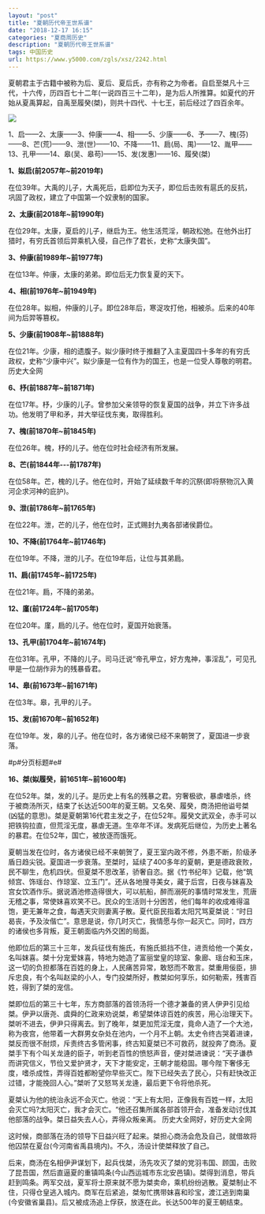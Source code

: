 ```yaml
---
layout: "post"
title: "夏朝历代帝王世系谱"
date: "2018-12-17 16:15"
categories: "夏商周历史"
description: "夏朝历代帝王世系谱"
tags: 中国历史
url: https://www.y5000.com/zgls/xsz/2242.html
---
```






夏朝君主于古籍中被称为后、夏后、夏后氏，亦有称之为帝者。自启至桀凡十三代，十六传，历四百七十二年(一说四百三十二年)，是为后人所推算。如夏代的开始从夏禹算起，自禹至履癸(桀)，则共十四代、十七王，前后经过了四百余年。

[![](https://img.y5000.com/uploads/allimg/160326/4-160326223043K9.jpg)](https://www.y5000.com)

1、启——2、太康——3、仲康——4、相——5、少康——6、予——7、槐(芬)——8、芒(荒)——9、泄(世)——10、不降——11、扃(局、禺)——12、胤甲——13、孔甲——14、皋(吴、皋苟)——15、发(发惠)——16、履癸(桀)

**1、姒启(前2057年~前2019年)**

在位39年。大禹的儿子，大禹死后，启即位为天子，即位后击败有扈氏的反抗，巩固了政权，建立了中国第一个奴隶制的国家。

**2、太康(前2018年~前1990年)**

在位29年。太康，夏启的儿子，继启为王。他生活荒淫，朝政松弛。在他外出打猎时，有穷氏首领后羿乘机入侵，自己作了君长，史称“太康失国”。

**3、仲康(前1989年~前1977年)**

在位13年。仲康，太康的弟弟。即位后无力恢复夏的天下。

**4、相(前1976年~前1949年)**

在位28年。姒相，仲康的儿子。即位28年后，寒浞攻打他，相被杀。后来的40年间为后羿等篡权。

**5、少康(前1908年~前1888年)**

在位21年。少康，相的遗腹子。姒少康时终于推翻了入主夏国四十多年的有穷氏政权，史称“少康中兴”。姒少康是一位有作为的国王，也是一位受人尊敬的明君。
历史大全网

**6、杼(前1887年~前1871年)**

在位17年。杼，少康的儿子。曾参加父亲领导的恢复夏国的战争，并立下许多战功。他发明了甲和矛，并大举征伐东夷，取得胜利。

**7、槐(前1870年~前1845年)**

在位26年。槐，杼的儿子。他在位时社会经济有所发展。

**8、芒(前1844年---前1787年)**

在位58年。芒，槐的儿子。他在位时，开始了延续数千年的沉祭(即将祭物沉入黄河企求河神的庇护)。

**9、泄(前1786年~前1765年)**

在位22年。泄，芒的儿子，他在位时，正式赐封九夷各部诸侯爵位。

**10、不降(前1764年~前1746年)**

在位19年。不降，泄的儿子。在位19年后，让位与其弟扃。

**11、扃(前1745年~前1725年)**

在位21年。扃，不降的弟弟。

**12、廑(前1724年~前1705年)**

在位20年。廑，扃的儿子。他在位时，夏国开始衰落。

**13、孔甲(前1704年~前1674年)**

在位31年。孔甲，不降的儿子。司马迁说“帝孔甲立，好方鬼神，事淫乱”，可见孔甲是一位胡作非为的残暴昏君。

**14、皋(前1673年~前1671年)**

在位3年。皋，孔甲的儿子。

**15、发(前1670年~前1652年)**

在位19年。发，皋的儿子。他在位时，各方诸侯已经不来朝贺了，夏国进一步衰落。

#p#分页标题#e#

**16、桀(姒履癸，前1651年~前1600年)**

在位52年。桀，发的儿子。是历史上有名的残暴之君。穷奢极欲，暴虐嗜杀，终于被商汤所灭，结束了长达近500年的夏王朝。又名癸、履癸，商汤把他谥号桀(凶猛的意思)。桀是夏朝第16代君主发之子，在位52年。履癸文武双全，赤手可以把铁钩拉直，但荒淫无度，暴虐无道。生卒年不详。发病死后继位，为历史上著名的暴君。在位52年，国亡，被放逐而饿死。

夏朝当发在位时，各方诸侯已经不来朝贺了，夏王室内政不修，外患不断，阶级矛盾日趋尖锐。夏国进一步衰落。至桀时，延续了400多年的夏朝，更是德政衰败，民不聊生，危机四伏。但夏桀不思改革，骄奢自恣。据《竹书纪年》记载，他“筑倾宫、饰瑶台、作琼室、立玉门”。还从各地搜寻美女，藏于后宫，日夜与妺喜及宫女饮酒作乐。据说酒池修造得很大，可以航船，醉而溺死的事情时常发生，荒唐无稽之事，常使妹喜欢笑不已。民众的生活则十分困苦，他们每年的收成难得温饱，更无兼年之食，每遇天灾则妻离子散。夏代臣民指着太阳咒骂夏桀说：“时日曷丧，予及汝偕亡”。意思是说，你几时灭亡，我情愿与你一起灭亡。同时，四方的诸侯也多背叛，夏王朝面临内外交困的局面。

他即位后的第三十三年，发兵征伐有施氏，有施氏抵挡不住，进贡给他一个美女，名叫妺喜。桀十分宠爱妺喜，特地为她造了富丽堂皇的琼室、象廊、瑶台和玉床，这一切的负担都落在百姓的身上，人民痛苦异常，敢怒而不敢言。桀重用佞臣，排斥忠良，有个名叫赵梁的小人，专门投桀所好，教桀如何享乐，如何勒索，残害百姓，得到了桀的宠信。

桀即位后的第三十七年，东方商部落的首领汤将一个德才兼备的贤人伊尹引见给桀。伊尹以唐尧、虞舜的仁政来劝说桀，希望桀体谅百姓的疾苦，用心治理天下。桀听不进去，伊尹只得离去。到了晚年，桀更加荒淫无度，竟命人造了一个大池，称为夜宫，他带着一大群男女杂处在池内，一个月不上朝。太史令终古哭着进谏，桀反而很不耐烦，斥责终古多管闲事，终古知夏桀已不可救药，就投奔了商汤。夏桀手下有个叫关龙逄的臣子，听到老百性的愤怒声音，便对桀进谏说：“天子谦恭而讲究信义，节俭又爱护贤才，天下才能安定，王朝才能稳固。哪今陛下奢侈无度，嗜杀成性，弄得百姓都盼望你早些灭亡。陛下已经失去了民心，只有赶快改正过错，才能挽回人心。”桀听了又怒骂关龙逄，最后更下令将他杀死。

夏桀认为他的统治永远不会灭亡。他说：“天上有太阳，正像我有百姓一样，太阳会灭亡吗?太阳灭亡，我才会灭亡。“他还召集所属各部首领开会，准备发动讨伐其他部落的战争。桀日益失去人心，弄得众叛亲离。
历史大全网好，好历史大全网

这时候，商部落在汤的领导下日益兴旺了起来。桀担心商汤会危及自己，就借故将他囚禁在夏台(今河南省禹县境内)。不久，汤设计使桀释放了自己。

后来，商汤在名相伊尹谋划下，起兵伐桀，汤先攻灭了桀的党羽韦国、顾国，击败了昆吾国，然后直逼夏的重镇鸣条(今山西运城市东北安邑镇)。桀得到消息，带兵赶到鸣条。两军交战，夏军将士原来就不愿为桀卖命，乘机纷纷逃散。夏桀制止不住，只得仓皇逃入城内。商军在后紧追，桀匆忙携带妺喜和珍宝，渡江逃到南巢(今安徽省巢县)。后又被成汤追上俘获，放逐在此。长达500年的夏王朝结束。
